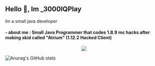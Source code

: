## Hello 👋, Im _3000IQPlay

Im a small java developer

#### - about me : Small Java Programmer that codes 1.8.9 mc hacks after making skid called "Atrium" (1.12.2 Hacked Client)

<p align = "center"><img src = "https://github-widgetbox.vercel.app/api/profile?username=3000IQPlay&data=followers,repositories,stars,commits"></p>

![Anurag's GitHub stats](https://github-readme-stats.vercel.app/api?username=3000IQPlay&bg_color=30,e96443,904e95&title_color=fff&text_color=fff)
